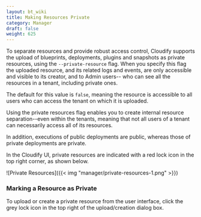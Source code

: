 ```yaml
---
layout: bt_wiki
title: Making Resources Private
category: Manager
draft: false
weight: 625
---
```


To separate resources and provide robust access control, Cloudify supports the upload of blueprints, deployments, plugins and snapshots as private resources, using the `--private-resource` flag. 
When you specify this flag the uploaded resource, and its related logs and events, are only accessible and visible to its creator, and to Admin users-- who can see all the resources in a tenant, including private ones. 
 
The default for this value is `false`, meaning the resource is accessible to all users who can access the tenant on which it is uploaded. 
 
Using the private resources flag enables you to create internal resource separation--even within the tenants, meaning that not all users of a tenant can necessarily access all of its resources. 
 
In addition, executions of public deployments are public, whereas those of private deployments are private. 
 
In the Cloudify UI, private resources are indicated with a red lock icon in the top right corner, as shown below.

![Private Resources]({{< img "manager/private-resources-1.png" >}})

### Marking a Resource as Private

To upload or create a private resource from the user interface, click the grey lock icon in the top right of the upload/creation dialog box.